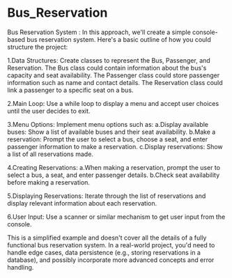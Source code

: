 # Bus_Reservation

Bus Reservation System :
In this approach, we'll create a simple console-based bus reservation system. Here's a basic outline of how you could structure the project:

1.Data Structures:
                 Create classes to represent the Bus, Passenger, and Reservation.
The Bus class could contain information about the bus's capacity and seat availability.
The Passenger class could store passenger information such as name and contact details.
The Reservation class could link a passenger to a specific seat on a bus.

2.Main Loop:
          Use a while loop to display a menu and accept user choices until the user decides to exit.

3.Menu Options:
              Implement menu options such as:
              a.Display available buses: Show a list of available buses and their seat availability.
              b.Make a reservation: Prompt the user to select a bus, choose a seat, and enter passenger information to make a reservation.
              c.Display reservations: Show a list of all reservations made.
              
4.Creating Reservations:
                       a.When making a reservation, prompt the user to select a bus, a seat, and enter passenger details.
                       b.Check seat availability before making a reservation.

5.Displaying Reservations:
                         Iterate through the list of reservations and display relevant information about each reservation.

6.User Input:
            Use a scanner or similar mechanism to get user input from the console.

This is a simplified example and doesn't cover all the details of a fully functional bus reservation system. In a real-world project, you'd need to handle edge cases, data persistence (e.g., storing reservations in a database), and possibly incorporate more advanced concepts and error handling.
